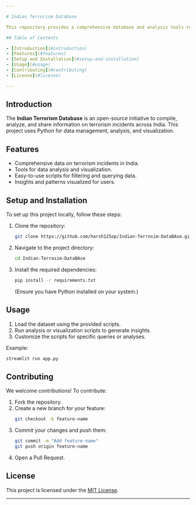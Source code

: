 ```yaml
---

# Indian Terrorism Database

This repository provides a comprehensive database and analysis tools related to terrorism incidents in India. The project aims to assist researchers, policymakers, and enthusiasts in understanding terrorism trends through data analysis.

## Table of Contents

- [Introduction](#introduction)
- [Features](#features)
- [Setup and Installation](#setup-and-installation)
- [Usage](#usage)
- [Contributing](#contributing)
- [License](#license)

---
```


## Introduction

The **Indian Terrorism Database** is an open-source initiative to compile, analyze, and share information on terrorism incidents across India. This project uses Python for data management, analysis, and visualization.

## Features

- Comprehensive data on terrorism incidents in India.
- Tools for data analysis and visualization.
- Easy-to-use scripts for filtering and querying data.
- Insights and patterns visualized for users.

## Setup and Installation

To set up this project locally, follow these steps:

1. Clone the repository:
   ```bash
   git clone https://github.com/harsh125op/Indian-Terrosim-DataBAse.git
   ```
2. Navigate to the project directory:
   ```bash
   cd Indian-Terrosim-DataBAse
   ```
3. Install the required dependencies:
   ```bash
   pip install -r requirements.txt
   ```
   (Ensure you have Python installed on your system.)

## Usage

1. Load the dataset using the provided scripts.
2. Run analysis or visualization scripts to generate insights.
3. Customize the scripts for specific queries or analyses.

Example:
```bash
streamlit run app.py
```

## Contributing

We welcome contributions! To contribute:

1. Fork the repository.
2. Create a new branch for your feature:
   ```bash
   git checkout -b feature-name
   ```
3. Commit your changes and push them:
   ```bash
   git commit -m "Add feature-name"
   git push origin feature-name
   ```
4. Open a Pull Request.

## License

This project is licensed under the [MIT License](LICENSE).

---

